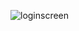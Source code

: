 ![loginscreen](https://user-images.githubusercontent.com/33664214/36349366-2e08df72-14ab-11e8-9d1a-1392833821c3.png)
